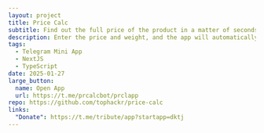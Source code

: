 ```yaml
---
layout: project
title: Price Calc
subtitle: Find out the full price of the product in a matter of seconds!
description: Enter the price and weight, and the app will automatically calculate the total amount. The simple interface, support for different currencies, and payment history will help you manage your finances easily.
tags: 
  - Telegram Mini App
  - NextJS
  - TypeScript
date: 2025-01-27
large_button:
  name: Open App
  url: https://t.me/prcalcbot/prclapp
repo: https://github.com/tophackr/price-calc
links:
  "Donate": https://t.me/tribute/app?startapp=dktj
---
```

